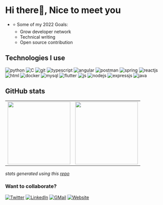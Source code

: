 # Hi there👋, Nice to meet you

<!-- https://media.giphy.com/media/SWoSkN6DxTszqIKEqv/giphy.gif -->
<!--<img align="right" height="130" width="250" alt="programmer" src="./images/programmer.png" />-->

- ⭐ Some of my 2022 Goals:
  - Grow developer network
  - Technical writing
  - Open source contribution

## Technologies I use

![python](https://img.shields.io/badge/Python-3776AB?style=for-the-badge&logo=python&logoColor=white)
![C](https://img.shields.io/badge/C-00599C?style=for-the-badge&logo=c&logoColor=white)
![git](https://img.shields.io/badge/Git-F05032?style=for-the-badge&logo=git&logoColor=white)
![typescript](https://img.shields.io/badge/TypeScript-007ACC?style=for-the-badge&logo=typescript&logoColor=white)
![angular](https://img.shields.io/badge/Angular-DD0031?style=for-the-badge&logo=angular&logoColor=white)
![postman](https://img.shields.io/badge/Postman-FF6C37?style=for-the-badge&logo=Postman&logoColor=white)
![spring](https://img.shields.io/badge/Spring-6DB33F?style=for-the-badge&logo=spring&logoColor=white)
![reactjs](https://img.shields.io/badge/React-20232A?style=for-the-badge&logo=react&logoColor=61DAFB)
![html](https://img.shields.io/badge/HTML-239120?style=for-the-badge&logo=html5&logoColor=white)
![docker](https://img.shields.io/badge/Docker-2CA5E0?style=for-the-badge&logo=docker&logoColor=white)
![mysql](https://img.shields.io/badge/MySQL-00000F?style=for-the-badge&logo=mysql&logoColor=white)
![flutter](https://img.shields.io/badge/Flutter-02569B?style=for-the-badge&logo=flutter&logoColor=white)
![js](https://img.shields.io/badge/JavaScript-323330?style=for-the-badge&logo=javascript&logoColor=F7DF1E)
![nodejs](https://img.shields.io/badge/Node.js-43853D?style=for-the-badge&logo=node-dot-js&logoColor=white)
![expressjs](https://img.shields.io/badge/Express.js-000000?style=for-the-badge&logo=express&logoColor=white)
![java](https://img.shields.io/badge/Java-ED8B00?style=for-the-badge&logo=java&logoColor=white)


<!--
![Dart](https://img.shields.io/badge/Dart-0175C2?style=for-the-badge&logo=dart&logoColor=white)
![vscode](https://img.shields.io/badge/Visual_Studio_Code-0078D4?style=for-the-badge&logo=visual%20studio%20code&logoColor=white)
![flask](https://img.shields.io/badge/Flask-000000?style=for-the-badge&logo=flask&logoColor=white)
![mongodb](https://img.shields.io/badge/MongoDB-4EA94B?style=for-the-badge&logo=mongodb&logoColor=white)
![jupyter](https://img.shields.io/badge/Jupyter-F37626.svg?&style=for-the-badge&logo=Jupyter&logoColor=white)
![bootstrap](https://img.shields.io/badge/Bootstrap-563D7C?style=for-the-badge&logo=bootstrap&logoColor=white)
![powershell](https://img.shields.io/badge/PowerShell-5391FE?style=for-the-badge&logo=PowerShell&logoColor=white)
![firebase](https://img.shields.io/badge/firebase-ffca28?style=for-the-badge&logo=firebase&logoColor=black)
![markdown](https://img.shields.io/badge/Markdown-000000?style=for-the-badge&logo=markdown&logoColor=white)
[scikit](https://img.shields.io/badge/scikit_learn-F7931E?style=for-the-badge&logo=scikit-learn&logoColor=white)
[react-router](https://img.shields.io/badge/React_Router-CA4245?style=for-the-badge&logo=react-router&logoColor=white) 
![swagger](https://img.shields.io/badge/Swagger-85EA2D?style=for-the-badge&logo=Swagger&logoColor=white)
-->


## GitHub stats

<table width="100%">
  <tr>
    <td>
      <img height="200em" src="https://github-readme-stats.vercel.app/api?username=kshru9&show_icons=true&theme=onedark&hide_border=true" />
      <!-- <img src="https://github.com/kshru9/furry-goggles/blob/master/generated/overview.svg" /> -->
    </td>
    <td> 
      <img height="200em" src="https://github-readme-stats.vercel.app/api/top-langs/?username=kshru9&exclude_repo=DataScience-project,assignment3-ML,inffecto&layout=compact&theme=dracula&hide_border=true"/>
      <!-- <img src="https://github.com/kshru9/furry-goggles/blob/master/generated/languages.svg" /> -->
    </td>
  </tr>
<table>

  <i>stats generated using this <a href="https://github.com/anuraghazra/github-readme-stats">repo</a> </i>

### Want to collaborate?

[![Twitter](https://img.shields.io/badge/Twitter-1DA1F2?style=for-the-badge&logo=twitter&logoColor=white)](https://twitter.com/SKatpara)
[![LinkedIn](https://img.shields.io/badge/LinkedIn-0077B5?style=for-the-badge&logo=linkedin&logoColor=white)](https://www.linkedin.com/in/shrutikatpara)
[![GMail](https://img.shields.io/badge/Gmail-D14836?style=for-the-badge&logo=gmail&logoColor=white)](mailto:shruti.katpara@iitgn.ac.in)
[![Website](https://img.shields.io/website?label=ShrutiKatpara&style=for-the-badge&url=https%3A%2F%2Fkshru9.github.io)](https://kshru9.github.io/all-about-me)
<!-- [![Spotify](https://<vercel-domain>.vercel.app/api/spotify)](https://open.spotify.com/user/jl314kjg2ftq006422ln2j831) -->
<!-- [<img align="left" alt="codeSTACKr.com" width="22px" src="https://raw.githubusercontent.com/iconic/open-iconic/master/svg/globe.svg" />][website]
[<img align="left" alt="codeSTACKr | Twitter" width="22px" src="https://cdn.jsdelivr.net/npm/simple-icons@v3/icons/twitter.svg" />][twitter]
[<img align="left" alt="codeSTACKr | LinkedIn" width="22px" src="https://cdn.jsdelivr.net/npm/simple-icons@v3/icons/linkedin.svg" />][linkedin]  -->
<!-- 
[website]: https://kshru9.github.io/all-about-me
[twitter]: https://twitter.com/SKatpara
[linkedin]: https://www.linkedin.com/in/shrutikatpara -->
